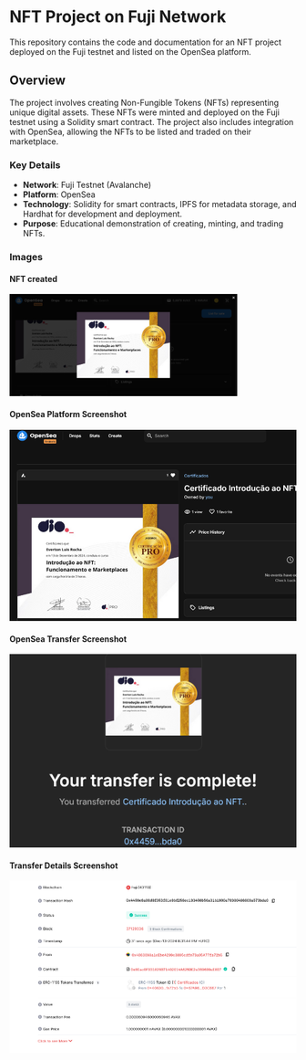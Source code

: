 # NFT Project on Fuji Network

This repository contains the code and documentation for an NFT project deployed on the Fuji testnet and listed on the OpenSea platform.

## Overview

The project involves creating Non-Fungible Tokens (NFTs) representing unique digital assets. These NFTs were minted and deployed on the Fuji testnet using a Solidity smart contract. The project also includes integration with OpenSea, allowing the NFTs to be listed and traded on their marketplace.

### Key Details

- **Network**: Fuji Testnet (Avalanche)
- **Platform**: OpenSea
- **Technology**: Solidity for smart contracts, IPFS for metadata storage, and Hardhat for development and deployment.
- **Purpose**: Educational demonstration of creating, minting, and trading NFTs.

### Images


#### NFT created
<img src="https://github.com/RochaEverton/PrimeiroNFT/blob/main/Images/Certificado%20Introdu%C3%A7%C3%A3o%20ao%20NFT.%20-%20Certificados%20OpenSea.png" alt="NFT Created" width="400"/>


#### OpenSea Platform Screenshot
![OpenSea Screenshot](https://github.com/RochaEverton/PrimeiroNFT/blob/main/Images/Opensea.png)


#### OpenSea Transfer Screenshot
![OpenSea Screenshot](https://github.com/RochaEverton/PrimeiroNFT/blob/main/Images/YourTransfer.png)


#### Transfer Details Screenshot
![OpenSea Screenshot](https://github.com/RochaEverton/PrimeiroNFT/blob/main/Images/Transaction%20Details%20Explorer.png)

